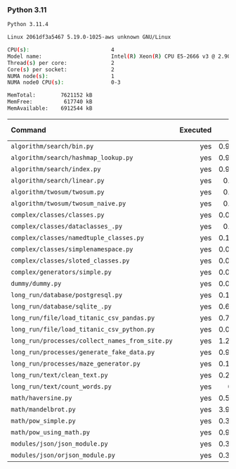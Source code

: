 ### **Python 3.11**

```bash
Python 3.11.4

Linux 2061df3a5467 5.19.0-1025-aws unknown GNU/Linux

CPU(s):                          4
Model name:                      Intel(R) Xeon(R) CPU E5-2666 v3 @ 2.90GHz
Thread(s) per core:              2
Core(s) per socket:              2
NUMA node(s):                    1
NUMA node0 CPU(s):               0-3

MemTotal:        7621152 kB
MemFree:          617740 kB
MemAvailable:    6912544 kB
```

| Command | Executed | Mean [s] | Stddev [s] | Median [s] | Min [s] | Max [s] | Memory [MB] |
|:---|---:|---:|---:|---:|---:|---:|---:|
| `algorithm/search/bin.py` | yes | 0.91525 | 0.00423 | 0.91422 | 0.90983 | 0.92319 | 35.29353 |
| `algorithm/search/hashmap_lookup.py` | yes | 0.92763 | 0.01581 | 0.92235 | 0.91173 | 0.95203 | 35.48828 |
| `algorithm/search/index.py` | yes | 0.93233 | 0.00718 | 0.93147 | 0.92357 | 0.94515 | 35.86607 |
| `algorithm/search/linear.py` | yes | 0.9671 | 0.00558 | 0.96873 | 0.95987 | 0.97307 | 35.99163 |
| `algorithm/twosum/twosum.py` | yes | 0.0928 | 0.00189 | 0.09229 | 0.09094 | 0.09668 | 26.98772 |
| `algorithm/twosum/twosum_naive.py` | yes | 0.0949 | 0.00158 | 0.09487 | 0.09248 | 0.09696 | 26.50502 |
| `complex/classes/classes.py` | yes | 0.02235 | 0.00013 | 0.02233 | 0.02218 | 0.02251 | 28.43025 |
| `complex/classes/dataclasses_.py` | yes | 0.1402 | 0.00115 | 0.1398 | 0.13895 | 0.14201 | 28.22377 |
| `complex/classes/namedtuple_classes.py` | yes | 0.10219 | 0.00138 | 0.10229 | 0.10074 | 0.10468 | 27.32812 |
| `complex/classes/simplenamespace.py` | yes | 0.02823 | 0.00061 | 0.02814 | 0.02779 | 0.02958 | 28.51618 |
| `complex/classes/sloted_classes.py` | yes | 0.02258 | 0.00021 | 0.02256 | 0.02231 | 0.02293 | 27.81696 |
| `complex/generators/simple.py` | yes | 0.04142 | 0.00035 | 0.04144 | 0.0408 | 0.04185 | 29.07422 |
| `dummy/dummy.py` | yes | 0.01486 | 0.00064 | 0.01457 | 0.01453 | 0.0163 | 26.97991 |
| `long_run/database/postgresql.py` | yes | 0.18797 | 0.00099 | 0.18756 | 0.18717 | 0.18985 | 31.68192 |
| `long_run/database/sqlite_.py` | yes | 0.69879 | 0.00291 | 0.69964 | 0.69313 | 0.7022 | 72.75614 |
| `long_run/file/load_titanic_csv_pandas.py` | yes | 0.74075 | 0.00571 | 0.73884 | 0.73479 | 0.74854 | 70.59208 |
| `long_run/file/load_titanic_csv_python.py` | yes | 0.07728 | 0.00088 | 0.07727 | 0.07603 | 0.07871 | 26.82366 |
| `long_run/processes/collect_names_from_site.py` | yes | 1.25255 | 0.00551 | 1.25363 | 1.24525 | 1.25908 | 47.41908 |
| `long_run/processes/generate_fake_data.py` | yes | 0.96041 | 0.00674 | 0.95839 | 0.9533 | 0.96906 | 72.27902 |
| `long_run/processes/maze_generator.py` | yes | 0.11721 | 0.0067 | 0.11819 | 0.1071 | 0.12366 | 26.82143 |
| `long_run/text/clean_text.py` | yes | 0.22636 | 0.00486 | 0.22427 | 0.22199 | 0.23415 | 26.91741 |
| `long_run/text/count_words.py` | yes | 0.091 | 0.00082 | 0.09084 | 0.08967 | 0.09202 | 26.83147 |
| `math/haversine.py` | yes | 0.54696 | 0.00293 | 0.54695 | 0.54348 | 0.55038 | 26.42411 |
| `math/mandelbrot.py` | yes | 3.90908 | 0.06111 | 3.89498 | 3.83415 | 3.99161 | 40.90792 |
| `math/pow_simple.py` | yes | 0.33365 | 0.00509 | 0.33377 | 0.32695 | 0.34363 | 26.48884 |
| `math/pow_using_math.py` | yes | 0.97641 | 0.0066 | 0.97711 | 0.96405 | 0.98501 | 26.65346 |
| `modules/json/json_module.py` | yes | 0.38948 | 0.01231 | 0.38764 | 0.37558 | 0.41071 | 26.86942 |
| `modules/json/orjson_module.py` | yes | 0.30252 | 0.00179 | 0.30243 | 0.3003 | 0.30474 | 27.5173 |
